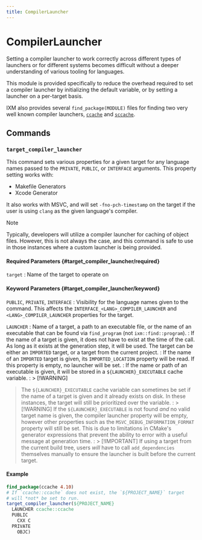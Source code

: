```yaml
---
title: CompilerLauncher
---
```

# CompilerLauncher

Setting a compiler launcher to work correctly across different types of
launchers or for different systems becomes difficult without a deeper
understanding of various tooling for languages.

This module is provided specifically to reduce the overhead required to set a
compiler launcher by initializing the default variable, or by setting a
launcher on a per-target basis.

IXM also provides several `find_package(MODULE)` files for finding two very
well known compiler launchers, [`ccache`](/packages/launchers/ccache) and
[`sccache`](/packages/launchers/sccache).

## Commands

### `target_compiler_launcher`

This command sets various properties for a given target for any language names
passed to the `PRIVATE`, `PUBLIC`, or `INTERFACE` arguments. This property
setting works with:

 - Makefile Generators
 - Xcode Generator

It also works with MSVC, and will set `-fno-pch-timestamp` on the target if the
user is using `clang` as the given language's compiler.

> [!NOTE]
> Typically, developers will utilize a compiler launcher for caching of object
> files. However, this is not always the case, and this command is safe to use
> in those instances where a custom launcher is being provided.

#### Required Parameters {#target_compiler_launcher/required}

`target`
: Name of the target to operate on

#### Keyword Parameters {#target_compiler_launcher/keyword}

`PUBLIC`, `PRIVATE`, `INTERFACE`
: Visibility for the language names given to the command. This affects the
  `INTERFACE_<LANG>_COMPILER_LAUNCHER` and `<LANG>_COMPILER_LAUNCHER`
  properties for the target.

`LAUNCHER`
: Name of a target, a path to an executable file, or the name of an executable
  that can be found via `find_program` (not `ixm::find::program`).
: If the name of a target is given, it does not have to exist at the time of
  the call. As long as it exists at the generation step, it will be used. The
  target can be either an `IMPORTED` target, or a target from the current
  project.
: If the name of an `IMPORTED` target is given, its `IMPORTED_LOCATION`
  property will be read. If this property is empty, no launcher will be set.
: If the name or path of an executable is given, it will be stored in a
  `${LAUNCHER}_EXECUTABLE` cache variable.
: > [!WARNING]
  > The `${LAUNCHER}_EXECUTABLE` cache variable can sometimes be set if the
  > name of a target is given and it already exists on disk. In these
  > instances, the target will still be prioritized over the variable.
: > [!WARNING]
  > If the `${LAUNCHER}_EXECUTABLE` is not found *and* no valid target name is
  > given, the compiler launcher property will be empty, however other
  > properties such as the `MSVC_DEBUG_INFORMATION_FORMAT` property will still
  > be set. This is due to limitations in CMake's generator expressions that
  > prevent the ability to error with a useful message at generation time.
: > [!IMPORTANT]
  > If using a target from the current build tree, users *will* have to call
  > `add_dependencies` themselves manually to ensure the launcher is built
  > before the current target.

#### Example

```cmake
find_package(ccache 4.10)
# If `ccache::ccache` does not exist, the `${PROJECT_NAME}` target
# will *not* be set to run.
target_compiler_launcher(${PROJECT_NAME}
  LAUNCHER ccache::ccache
  PUBLIC
    CXX C
  PRIVATE
    OBJC)
```
